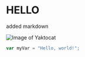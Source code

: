 # HELLO
added markdown

![Image of Yaktocat](https://octodex.github.com/images/yaktocat.png)

``` javascript
var myVar = "Hello, world!";
```
